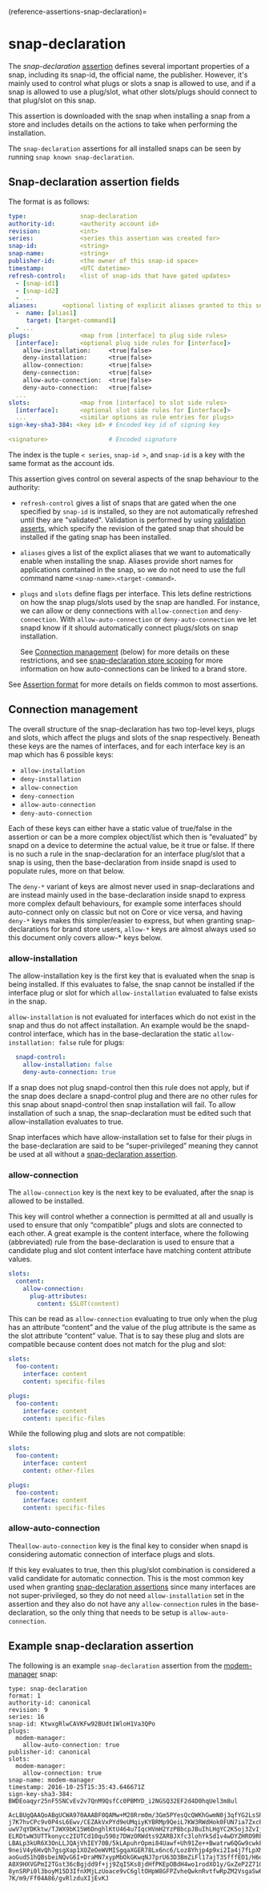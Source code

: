 (reference-assertions-snap-declaration)=
# snap-declaration

The _snap-declaration_ [assertion](/reference/assertions/index) defines several important properties of a snap, including its snap-id, the official name, the publisher. However, it's mainly used to control what plugs or slots a snap is allowed to use, and if a snap is allowed to use a plug/slot, what other slots/plugs should connect to that plug/slot on this snap.

This assertion is downloaded with the snap when installing a snap from a store and includes  details on the actions to take when performing the installation.

The `snap-declaration` assertions for all installed snaps can be seen by running `snap known snap-declaration`.

## Snap-declaration assertion fields

The format is as follows:

```yaml
type:               snap-declaration
authority-id:       <authority account id>
revision:           <int>
series:             <series this assertion was created for>
snap-id:            <string>
snap-name:          <string>
publisher-id:       <the owner of this snap-id space>
timestamp:          <UTC datetime>
refresh-control:    <list of snap-ids that have gated updates>
  - [snap-id1]
  - [snap-id2]
  - ...
aliases:       <optional listing of explicit aliases granted to this snap>
  -  name: [alias1]
     target: [target-command1]
  - ...
plugs:              <map from [interface] to plug side rules>
  [interface]:      <optional plug side rules for [interface]>
    allow-installation:     <true|false>
    deny-installation:      <true|false>
    allow-connection:       <true|false>
    deny-connection:        <true|false>
    allow-auto-connection:  <true|false>
    deny-auto-connection:   <true|false>
  ...
slots:              <map from [interface] to slot side rules>
  [interface]:      <optional slot side rules for [interface]>
  ...               <similar options as rule entries for plugs>
sign-key-sha3-384: <key id> # Encoded key id of signing key

<signature>                 # Encoded signature
```

The index is the tuple `< series`, `snap-id >`, and `snap-id` is a key with the same format as the account ids.

This assertion gives control on several aspects of the snap behaviour to the authority:

-   `refresh-control` gives a list of snaps that are gated when the one specified by `snap-id` is installed, so they are not automatically refreshed until they are "validated". Validation is performed by using [validation asserts](/core/docs/reference/assertions/validation), which specify the revision of the gated snap that should be installed if the gating snap has been installed.

-   `aliases` gives a list of the explict aliases that we want to automatically enable when installing the snap. Aliases provide short names for applications contained in the snap, so we do not need to use the full command name `<snap-name>`.`<target-command>`. 

-   `plugs` and `slots` define flags per interface. This lets define restrictions on how the snap plugs/slots used by the snap are handled. For instance, we can allow or deny connections with `allow-connection` and `deny-connection`. With `allow-auto-connection` or `deny-auto-connection` we let snapd know if it should automatically connect plugs/slots on snap installation.

    See [Connection management](#connection-management) (below) for more details on  these restrictions, and see [snap-declaration store scoping](/) for more information on how auto-connections can be linked to a brand store.

See [Assertion format](/reference/assertions/index.md#assertion-format) for more details on fields common to most assertions.

## Connection management

The overall structure of the snap-declaration has two top-level keys, plugs and slots, which affect the plugs and slots of the snap respectively. Beneath these keys are the names of interfaces, and for each interface key is an map which has 6 possible keys:

* `allow-installation`
* `deny-installation`
* `allow-connection`
* `deny-connection`
* `allow-auto-connection`
* `deny-auto-connection`

Each of these keys can either have a static value of true/false in the assertion or can be a more complex object/list which then is “evaluated” by snapd on a device to determine the actual value, be it true or false. If there is no such a rule in the snap-declaration for an interface plug/slot that a snap is using, then the base-declaration from inside snapd is used to populate rules, more on that below.

The `deny-*` variant of keys are almost never used in snap-declarations and are instead mainly used in the base-declaration inside snapd to express more complex default behaviours, for example some interfaces should auto-connect only on classic but not on Core or vice versa, and having `deny-*` keys makes this simpler/easier to express, but when granting snap-declarations for brand store users, `allow-*` keys are almost always used so this document only covers allow-* keys below.

### allow-installation

The allow-installation key is the first key that is evaluated when the snap is being installed. If this evaluates to false, the snap cannot be installed if the interface plug or slot for which `allow-installation` evaluated to false exists in the snap.

`allow-installation` is not evaluated for interfaces which do not exist in the snap and thus do not affect installation. An example would be the snapd-control interface, which has in the base-declaration the static `allow-installation: false` rule for plugs:

```yaml
  snapd-control:
    allow-installation: false
    deny-auto-connection: true
```

If a snap does not plug snapd-control then this rule does not apply, but if the snap does declare a snapd-control plug and there are no other rules for this snap about snapd-control then snap installation will fail. To allow installation of such a snap, the snap-declaration must be edited such that allow-installation evaluates to true. 

Snap interfaces which have allow-installation set to false for their plugs in the base-declaration are said to be “super-privileged” meaning they cannot be used at all without a [snap-declaration assertion](/reference/assertions/snap-declaration).

### allow-connection

The `allow-connection` key is the next key to be evaluated, after the snap is allowed to be installed. 

This key will control whether a connection is permitted at all and usually is used to ensure that only “compatible” plugs and slots are connected to each other. A great example is the content interface, where the following (abbreviated) rule from the base-declaration is used to ensure that a candidate plug and slot content interface have matching content attribute values.

```yaml
slots:
  content:
    allow-connection:
      plug-attributes:
        content: $SLOT(content)
```

This can be read as `allow-connection` evaluating to true only when the plug has an attribute “content” and the value of the plug attribute is the same as the slot attribute “content” value. That is to say these plug and slots are compatible because content does not match for the plug and slot:

```yaml
slots:
  foo-content:
    interface: content
    content: specific-files

plugs:
  foo-content:
    interface: content
    content: specific-files
```
While the following plug and slots are not compatible:

```yaml
slots:
  foo-content:
    interface: content
    content: other-files

plugs:
  foo-content:
    interface: content
    content: specific-files
```

### allow-auto-connection

The`allow-auto-connection` key is the final key to consider when snapd is considering automatic connection of interface plugs and slots. 

If this key evaluates to true, then this plug/slot combination is considered a valid candidate for automatic connection. This is the most common key used when granting [snap-declaration assertions](/reference/assertions/snap-declaration) since many interfaces are not super-privileged, so they do not need `allow-installation` set in the assertion and they also do not have any `allow-connection` rules in the base-declaration, so the only thing that needs to be setup is `allow-auto-connection`.

## Example snap-declaration assertion

The following is an example `snap-declaration` assertion from the [modem-manager](https://snapcraft.io/modem-manager) snap:


``` text
type: snap-declaration
format: 1
authority-id: canonical
revision: 9
series: 16
snap-id: KtwxgRlwCAVKFw92BUdt1WloH1Va3QPo
plugs:
  modem-manager:
    allow-auto-connection: true
publisher-id: canonical
slots:
  modem-manager:
    allow-connection: true
snap-name: modem-manager
timestamp: 2016-10-25T15:35:43.646671Z
sign-key-sha3-384: BWDEoaqyr25nF5SNCvEv2v7QnM9QsfCc0PBMYD_i2NGSQ32EF2d4D0hqUel3m8ul

AcLBUgQAAQoABgUCWA970AAABF0QAMw+M28Rrm0m/3Gm5PYesQcQWKhGwmN0j3qfYG2LsSRiM0TU
j7K7hvCPc9v0P4sL6Ewv/CEZAkVxPYd9eUMqiyKYBRMp9QeiL7KW3RWdHok0FUN7ia7ZxcPlpKoM
uwV7qYDKktw/TJWX9bK15W6DnghlKtU464u7IqcHVmH2YzPBbcpJBuIhLHgYC2K5oj3ZvIjHqnV/
ELRDtwW3UTTkonycc2IUTCd10qu590z7DWzORWdts9ZARBJXfc3lohYkSd1v4wDYZHRO9RF/bJix
LBALp3kUR6X3OnLLJQAjVhIEY70B/5kLApuhrOpmi84Uawf+Uh91Ze++Bwatrw6QGw9cwkFgoLaj
9neiV4y6HvQh7gsgXap1XOZeOeWVMISgqaXGER78Lx6nc6/Loz8Yhjp4p9xi2Ia4j7fLpXMkWIU4
aoGudS1hQBsbeiNQvG6I+DraMN7xypMbOkGKwqNJ7prU63D3BmZiFl17ajT3SfffEO1/H6qqRVFS
A8X9HXVGPmI2TGst36cBgjdd9f+jj9ZqISKs8jdHfPKEpOBdH4wo1rodXO1y/GxZeP2Z710qep4t
8ynSRPi0l3boyM15D3IfnXMjLzUoace9vC6gltOHpW8GFPZvheQwknRvtfwRpZM2VsgaSw6cuz3+
7K/m9/Ff04A86/gvRlzduXIjEvKJ
```

